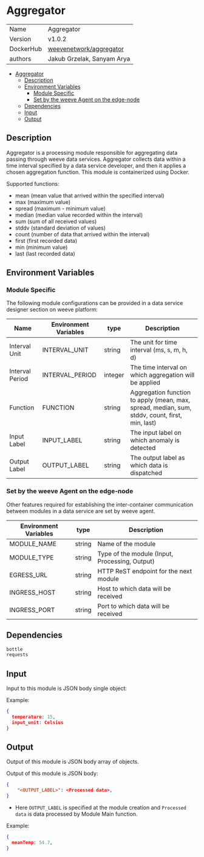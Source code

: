 # Aggregator

|                |                                       |
| -------------- | ------------------------------------- |
| Name           | Aggregator                           |
| Version        | v1.0.2                                |
| DockerHub | [weevenetwork/aggregator](https://hub.docker.com/r/weevenetwork/aggregator) |
| authors        | Jakub Grzelak, Sanyam Arya                    |

- [Aggregator](#aggregator)
  - [Description](#description)
  - [Environment Variables](#environment-variables)
    - [Module Specific](#module-specific)
    - [Set by the weeve Agent on the edge-node](#set-by-the-weeve-agent-on-the-edge-node)
  - [Dependencies](#dependencies)
  - [Input](#input)
  - [Output](#output)

## Description

Aggregator is a processing module responsible for aggregating data passing through weeve data services.
Aggregator collects data within a time interval specified by a data service developer, and then it applies a chosen aggregation function.
This module is containerized using Docker.

Supported functions:
- mean (mean value that arrived within the specified interval)
- max (maximum value)
- spread (maximum - minimum value)
- median (median value recorded within the interval)
- sum (sum of all received values)
- stddv (standard deviation of values)
- count (number of data that arrived within the interval)
- first (first recorded data)
- min (minimum value)
- last (last recorded data)

## Environment Variables

### Module Specific

The following module configurations can be provided in a data service designer section on weeve platform:

| Name                 | Environment Variables     | type     | Description                                              |
| -------------------- | ------------------------- | -------- | -------------------------------------------------------- |
| Interval Unit        | INTERVAL_UNIT             | string   | The unit for time interval (ms, s, m, h, d)              |
| Interval Period      | INTERVAL_PERIOD           | integer  | The time interval on which aggregation will be applied   |
| Function             | FUNCTION                  | string   | Aggregation function to apply (mean, max, spread, median, sum, stddv, count, first, min, last) |
| Input Label          | INPUT_LABEL               | string   | The input label on which anomaly is detected             |
| Output Label         | OUTPUT_LABEL              | string   | The output label as which data is dispatched             |


### Set by the weeve Agent on the edge-node

Other features required for establishing the inter-container communication between modules in a data service are set by weeve agent.

| Environment Variables | type   | Description                                    |
| --------------------- | ------ | ---------------------------------------------- |
| MODULE_NAME           | string | Name of the module                             |
| MODULE_TYPE           | string | Type of the module (Input, Processing, Output)  |
| EGRESS_URL            | string | HTTP ReST endpoint for the next module         |
| INGRESS_HOST          | string | Host to which data will be received            |
| INGRESS_PORT          | string | Port to which data will be received            |

## Dependencies

```txt
bottle
requests
```

## Input

Input to this module is JSON body single object:

Example:

```json
{
  temperature: 15,
  input_unit: Celsius
}
```

## Output

Output of this module is JSON body array of objects.

Output of this module is JSON body:

```json
{
    "<OUTPUT_LABEL>": <Processed data>,
}
```

* Here `OUTPUT_LABEL` is specified at the module creation and `Processed data` is data processed by Module Main function.

Example:

```json
{
  meanTemp: 54.7,
}
```
